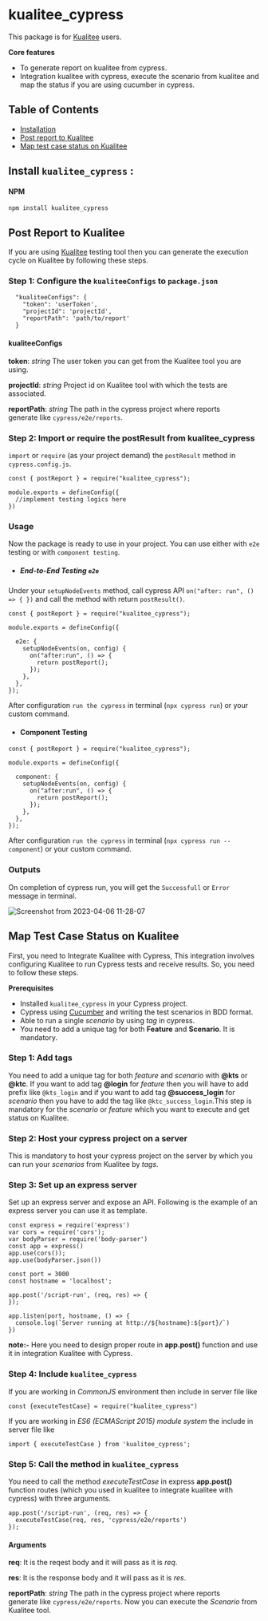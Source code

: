 # kualitee_cypress
This package is for [Kualitee](https://www.kualitee.com/) users.

**Core features**
* To generate report on kualitee from cypress.
* Integration kualitee with cypress, execute the scenario from kualitee and map the status if you are using cucumber in cypress.

## Table of Contents
- [Installation](#install-kualitee_cypress)
- [Post report to Kualitee](#post-report-to-kualitee)
- [Map test case status on Kualitee](#map-test-case-status-on-kualitee)


## Install `kualitee_cypress` :

#### NPM
```
npm install kualitee_cypress
```

## Post Report to Kualitee
If you are using [Kualitee](https://www.kualitee.com/) testing tool then you can generate the execution cycle on Kualitee by following these steps.
### Step 1: Configure the `kualiteeConfigs` to `package.json`
```
  "kualiteeConfigs": {
    "token": 'userToken',
    "projectId": 'projectId',
    "reportPath": 'path/to/report'
  }
```

#### kualiteeConfigs
**token**: _string_ The user token you can get from the Kualitee tool you are using.

**projectId**: _string_ Project id on Kualitee tool with which the tests are associated.

**reportPath**: _string_ The path in the cypress project where reports generate like `cypress/e2e/reports`.


### Step 2: Import or require the postResult from kualitee_cypress
`import` or `require` (as your project demand) the `postResult` method in `cypress.config.js`.

```
const { postReport } = require("kualitee_cypress");

module.exports = defineConfig({
  //implement testing logics here
})
```

### Usage
Now the package is ready to use in your project. You can use either with `e2e` testing or with `component testing`.

- ##### End-to-End Testing `e2e`
Under your `setupNodeEvents` method, call cypress API `on("after: run", () => { })` and call the method with return `postResult()`.

```
const { postReport } = require("kualitee_cypress");

module.exports = defineConfig({

  e2e: {
    setupNodeEvents(on, config) {
      on("after:run", () => {
        return postReport();
      });
    },
  },
});
```
After configuration `run the cypress` in terminal (`npx cypress run`) or your custom command.

- #### Component Testing
```
const { postReport } = require("kualitee_cypress");

module.exports = defineConfig({

  component: {
    setupNodeEvents(on, config) {
      on("after:run", () => {
        return postReport();
      });
    },
  },
});
```
After configuration `run the cypress` in terminal (`npx cypress run --component`) or your custom command.

### Outputs
On completion of cypress run, you will get the `Successfull` or `Error` message in terminal.

![Screenshot from 2023-04-06 11-28-07](https://user-images.githubusercontent.com/48677205/230292569-ad41b583-8492-477e-a445-3cea514c1293.png)

## Map Test Case Status on Kualitee
First, you need to Integrate Kualitee with Cypress, This integration involves configuring Kualitee to run Cypress tests and receive results. So, you need to follow these steps.

**Prerequisites**
- Installed `kualitee_cypress` in your Cypress project.
- Cypress using [Cucumber](https://cucumber.io/) and writing the test scenarios in BDD format.
- Able to run a single _scenario_ by using _tag_ in cypress.
- You need to add a unique tag for both **Feature** and **Scenario**. It is mandatory.  

### Step 1: Add tags
You need to add a unique tag for both _feature_ and _scenario_ with __@kts__ or __@ktc__. If you want to add tag **@login** for _feature_ then you will have
to add prefix like `@kts_login` and if you want to add tag **@success_login** for _scenario_ then you have to add the tag like `@ktc_success_login`.This step is mandatory for the _scenario_ or _feature_ which you want to execute and get status on Kualitee.
### Step 2: Host your cypress project on a server
This is mandatory to host your cypress project on the server by which you can run your *scenarios* from Kualitee by *tags*.

### Step 3: Set up an express server
Set up an express server and expose an API. Following is the example of an express server you can use it as template.

```
const express = require('express')
var cors = require('cors');
var bodyParser = require('body-parser')
const app = express()
app.use(cors());
app.use(bodyParser.json())

const port = 3000
const hostname = 'localhost';

app.post('/script-run', (req, res) => {
});

app.listen(port, hostname, () => {
  console.log(`Server running at http://${hostname}:${port}/`)
})
```
**note:-** Here you need to design proper route in **app.post()** function and use it in integration Kualitee with Cypress.

### Step 4: Include `kualitee_cypress`
If you are working in _CommonJS_ environment then include in server file like
```
const {executeTestCase} = require("kualitee_cypress")
```
If you are working in _ES6 (ECMAScript 2015) module system_ the include in server file like
```
import { executeTestCase } from 'kualitee_cypress';
```

### Step 5: Call the method in `kualitee_cypress`
You need to call the method _executeTestCase_ in  express **app.post()** function routes (which you used in kualitee to integrate kualitee with cypress)
with three arguments.

```
app.post('/script-run', (req, res) => {
  executeTestCase(req, res, 'cypress/e2e/reports')
});
```
#### Arguments
**req**: It is the reqest body and it will pass as it is *req*.

**res**: It is the response body and it will pass as it is *res*.

**reportPath**: _string_ The path in the cypress project where reports generate like `cypress/e2e/reports`.
Now you can execute the _Scenario_ from Kualitee tool.
















